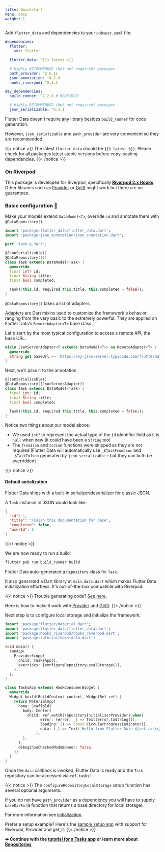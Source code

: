```yaml
---
title: Quickstart
menu: docs
weight: 1
---
```


Add `flutter_data` and dependencies to your `pubspec.yaml` file:

```yaml {hl_lines=[5 13]}
dependencies:
  flutter:
    sdk: flutter

  flutter_data: ^{{< latest >}}

  # Highly RECOMMENDED (but not required) packages
  path_provider: ^2.0.11
  json_annotation: ^4.7.0
  hooks_riverpod: ^2.1.1

dev_dependencies:
  build_runner: ^2.2.0 # REQUIRED!

  # Highly RECOMMENDED (but not required) packages
  json_serializable: ^6.4.1
```

Flutter Data doesn't require any library besides `build_runner` for code generation.

However, `json_serializable` and `path_provider` are very convenient so they are recommended.

{{< notice >}}
The latest `flutter_data` should be `{{% latest %}}`. Please check for all packages latest stable versions before copy-pasting dependencies.
{{< /notice >}}

### On Riverpod

This package is developed for Riverpod, specifically **[Riverpod 2.x Hooks](https://docs-v2.riverpod.dev/docs/about_hooks)**. Other libraries such as [Provider](/articles/configure-provider/) or [GetIt](/articles/configure-get-it/) might work but there are no guarantees.

### Basic configuration 🔧

Make your models extend `DataModel<T>`, override `id` and annotate them with `@DataRepository()`.

```dart {hl_lines=[7 8]}
import 'package:flutter_data/flutter_data.dart';
import 'package:json_annotation/json_annotation.dart';

part 'task.g.dart';

@JsonSerializable()
@DataRepository([])
class Task extends DataModel<Task> {
  @override
  final int? id;
  final String title;
  final bool completed;

  Task({this.id, required this.title, this.completed = false});
}
```

`@DataRepository()` takes a list of adapters.

[Adapters](/docs/adapters) are Dart mixins used to customize the framework's behavior, ranging from the very basic to the extremely powerful. They are applied on Flutter Data's `RemoteAdapter<T>` base class.

Let's start by the most typical configuration to access a remote API, the base URL.

```dart
mixin JsonServerAdapter<T extends DataModel<T>> on RemoteAdapter<T> {
  @override
  String get baseUrl => 'https://my-json-server.typicode.com/flutterdata/demo/';
}
```

Next, we'll pass it to the annotation:

```dart {hl_lines=[2]}
@JsonSerializable()
@DataRepository([JsonServerAdapter])
class Task extends DataModel<Task> {
  final int? id;
  final String title;
  final bool completed;

  Task({this.id, required this.title, this.completed = false});
}
```

Notice two things about our model above:

- We used `int?` to represent the actual type of the `id` identifier field as it is `null` when new (it could have been a `String` too)
- The `fromJson` and `toJson` functions were skipped as they are not required (Flutter Data will automatically use `_$TaskFromJson` and `_$TaskToJson` generated by `json_serializable` – but they can both be overridden)

{{< notice >}}

#### Default serialization

Flutter Data ships with a built-in serializer/deserializer for [classic JSON](https://api.rubyonrails.org/classes/ActiveModel/Serializers/JSON.html).

A `Task` instance in JSON would look like:

```json
{
  "id": 1,
  "title": "Finish this documentation for once",
  "completed": false,
  "userId": 1
}
```

{{</ notice >}}

We are now ready to run a build:

```bash
flutter pub run build_runner build
```

Flutter Data auto-generated a `Repository` class for `Task`.

It also generated a Dart library at `main.data.dart` which makes Flutter Data initialization effortless. It's out-of-the-box compatible with Riverpod.

{{< notice >}}
Trouble generating code? [See here](/docs/faq/#errors-generating-code).

Here is how to make it work with [Provider](/docs/faq/#configure-for-provider) and [GetIt](/docs/faq/#configure-for-getit).
{{< /notice >}}

Next step is to configure local storage and initialize the framework:

```dart {hl_lines=[2 3 4 10 "21-25"]}
import 'package:flutter/material.dart';
import 'package:flutter_data/flutter_data.dart';
import 'package:hooks_riverpod/hooks_riverpod.dart';
import 'package:tutorial/main.data.dart';

void main() {
  runApp(
    ProviderScope(
      child: TasksApp(),
      overrides: [configureRepositoryLocalStorage()],
    ),
  );
}

class TasksApp extends HookConsumerWidget {
  @override
  Widget build(BuildContext context, WidgetRef ref) {
    return MaterialApp(
      home: Scaffold(
        body: Center(
          child: ref.watch(repositoryInitializerProvider).when(
                error: (error, _) => Text(error.toString()),
                loading: () => const CircularProgressIndicator(),
                data: (_) => Text('Hello from Flutter Data ${ref.tasks}!'),
              ),
        ),
      ),
      debugShowCheckedModeBanner: false,
    );
  }
}
```

Once the `data` callback is invoked, Flutter Data is ready and the `Task` repository can be accessed via `ref.tasks`!

{{< notice >}}
The `configureRepositoryLocalStorage` setup function has several optional arguments.

If you do not have `path_provider` as a dependency you will have to supply `baseDirFn` (a function that returns a base directory for local storage).

For more information see [initialization](/docs/initialization).

Prefer a setup example? Here's the [sample setup app](https://github.com/flutterdata/flutter_data_setup_app) with support for Riverpod, Provider and get_it.
{{< /notice >}}

<strong class="bigger">➡ Continue with the [tutorial for a Tasks app](/tutorial) or learn more about [Repositories](/docs/repositories)</strong>
